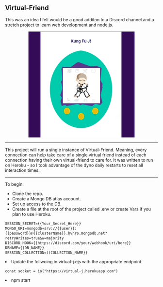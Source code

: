 <h2> Virtual-Friend</h2>

<p>
This was an idea I felt would be a good additon to a Discord channel and a stretch project to learn web development and node.js.
</p>
<div align="center">
<img src="https://github.com/MeganFuhr/BingaGifs/blob/main/JGifs/virtual-j.gif?raw=true" alt="virtual friend" width="350" height="350"/>
</div>
 
---
<p>
This project will run a single instance of Virtual-Friend.  Meaning, every connection can help take care of a single virtual friend instead of each connection having their own virtual-friend to care for.
It was written to run on Heroku - so I took advantage of the dyno daily restarts to reset all interaction times.
</p>

---
<p>
  To begin:
  <ul>
<li>Clone the repo.</li>
<li>Create a Mongo DB atlas account.</li>
<li>Set up access to the DB.</li>
<li>Create a file at the root of the project called .env or create Vars if you plan to use Heroku.</li>
</ul>

```
SESSION_SECRET={{Your_Secret_Here}}  
MONGO_URI=mongodb+srv://{{user}}:{{password}}@{{clusterName}}.hvnro.mongodb.net?retryWrites=true&w=majority  
DISCORD_HOOK={{https://discord.com/your/webhook/uri/here}}  
DBNAME={{DB_NAME}}
SESSION_COLLECTION=((COLLECTION_NAME}}
```
<li>Update the follwoing  in virtual-j.ejs with the appropriate endpoint.</li>

```
const socket = io("https://virtual-j.herokuapp.com")
```
<li> npm start</li>
</p>


